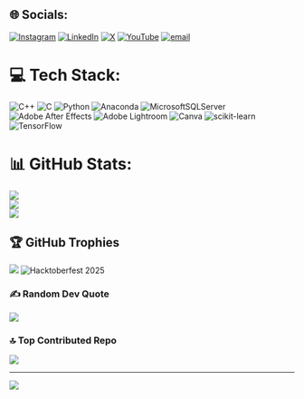 
## 🌐 Socials:
[![Instagram](https://img.shields.io/badge/Instagram-%23E4405F.svg?logo=Instagram&logoColor=white)](https://instagram.com/techwithkishann) [![LinkedIn](https://img.shields.io/badge/LinkedIn-%230077B5.svg?logo=linkedin&logoColor=white)](https://linkedin.com/in/kishanishere) [![X](https://img.shields.io/badge/X-black.svg?logo=X&logoColor=white)](https://x.com/@techwithkishan) [![YouTube](https://img.shields.io/badge/YouTube-%23FF0000.svg?logo=YouTube&logoColor=white)](https://youtube.com/@techwithkishan101) [![email](https://img.shields.io/badge/Email-D14836?logo=gmail&logoColor=white)](mailto:techwithkishan.ai@mail.com) 

# 💻 Tech Stack:
![C++](https://img.shields.io/badge/c++-%2300599C.svg?style=for-the-badge&logo=c%2B%2B&logoColor=white) ![C](https://img.shields.io/badge/c-%2300599C.svg?style=for-the-badge&logo=c&logoColor=white) ![Python](https://img.shields.io/badge/python-3670A0?style=for-the-badge&logo=python&logoColor=ffdd54) ![Anaconda](https://img.shields.io/badge/Anaconda-%2344A833.svg?style=for-the-badge&logo=anaconda&logoColor=white) ![MicrosoftSQLServer](https://img.shields.io/badge/Microsoft%20SQL%20Server-CC2927?style=for-the-badge&logo=microsoft%20sql%20server&logoColor=white) ![Adobe After Effects](https://img.shields.io/badge/Adobe%20After%20Effects-9999FF.svg?style=for-the-badge&logo=Adobe%20After%20Effects&logoColor=white) ![Adobe Lightroom](https://img.shields.io/badge/Adobe%20Lightroom-31A8FF.svg?style=for-the-badge&logo=Adobe%20Lightroom&logoColor=white) ![Canva](https://img.shields.io/badge/Canva-%2300C4CC.svg?style=for-the-badge&logo=Canva&logoColor=white) ![scikit-learn](https://img.shields.io/badge/scikit--learn-%23F7931E.svg?style=for-the-badge&logo=scikit-learn&logoColor=white) ![TensorFlow](https://img.shields.io/badge/TensorFlow-%23FF6F00.svg?style=for-the-badge&logo=TensorFlow&logoColor=white)
# 📊 GitHub Stats:
![](https://github-readme-stats.vercel.app/api?username=techwithkishan&theme=dark&hide_border=false&include_all_commits=false&count_private=false)<br/>
![](https://nirzak-streak-stats.vercel.app/?user=techwithkishan&theme=dark&hide_border=false)<br/>
![](https://github-readme-stats.vercel.app/api/top-langs/?username=techwithkishan&theme=dark&hide_border=false&include_all_commits=false&count_private=false&layout=compact)

## 🏆 GitHub Trophies
![](https://github-profile-trophy.vercel.app/?username=techwithkishan&theme=radical&no-frame=false&no-bg=false&margin-w=4)
![Hacktoberfest 2025](https://img.shields.io/badge/Hacktoberfest-2025-blueviolet?style=for-the-badge&logo=github)


### ✍️ Random Dev Quote
![](https://quotes-github-readme.vercel.app/api?type=horizontal&theme=radical)

### 🔝 Top Contributed Repo
![](https://github-contributor-stats.vercel.app/api?username=techwithkishan&limit=5&theme=dark&combine_all_yearly_contributions=true)

---
[![](https://visitcount.itsvg.in/api?id=techwithkishan&icon=6&color=0)](https://visitcount.itsvg.in)

<!-- Proudly created with GPRM ( https://gprm.itsvg.in ) -->
